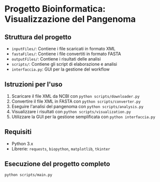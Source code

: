 # Progetto Bioinformatica: Visualizzazione del Pangenoma

## Struttura del progetto
- `inputFiles/`: Contiene i file scaricati in formato XML
- `fastaFiles/`: Contiene i file convertiti in formato FASTA
- `outputFiles/`: Contiene i risultati delle analisi
- `scripts/`: Contiene gli script di elaborazione e analisi
- `interfaccia.py`: GUI per la gestione del workflow

## Istruzioni per l'uso
1. Scaricare il file XML da NCBI con `python scripts/downloader.py`
2. Convertire il file XML in FASTA con `python scripts/converter.py`
3. Eseguire l'analisi del pangenoma con `python scripts/analysis.py`
4. Visualizzare i risultati con `python scripts/visualization.py`
5. Utilizzare la GUI per la gestione semplificata con `python interfaccia.py`

## Requisiti
- Python 3.x
- Librerie: `requests`, `biopython`, `matplotlib`, `tkinter`

## Esecuzione del progetto completo
```bash
python scripts/main.py
